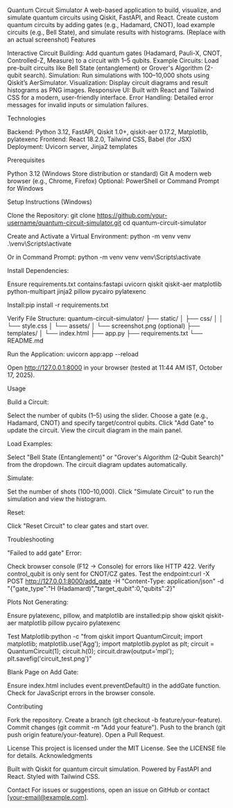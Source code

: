 Quantum Circuit Simulator
A web-based application to build, visualize, and simulate quantum circuits using Qiskit, FastAPI, and React. Create custom quantum circuits by adding gates (e.g., Hadamard, CNOT), load example circuits (e.g., Bell State), and simulate results with histograms.
 (Replace with an actual screenshot)
Features

Interactive Circuit Building: Add quantum gates (Hadamard, Pauli-X, CNOT, Controlled-Z, Measure) to a circuit with 1–5 qubits.
Example Circuits: Load pre-built circuits like Bell State (entanglement) or Grover's Algorithm (2-qubit search).
Simulation: Run simulations with 100–10,000 shots using Qiskit’s AerSimulator.
Visualization: Display circuit diagrams and result histograms as PNG images.
Responsive UI: Built with React and Tailwind CSS for a modern, user-friendly interface.
Error Handling: Detailed error messages for invalid inputs or simulation failures.

Technologies

Backend: Python 3.12, FastAPI, Qiskit 1.0+, qiskit-aer 0.17.2, Matplotlib, pylatexenc
Frontend: React 18.2.0, Tailwind CSS, Babel (for JSX)
Deployment: Uvicorn server, Jinja2 templates

Prerequisites

Python 3.12 (Windows Store distribution or standard)
Git
A modern web browser (e.g., Chrome, Firefox)
Optional: PowerShell or Command Prompt for Windows

Setup Instructions (Windows)

Clone the Repository:
git clone https://github.com/your-username/quantum-circuit-simulator.git
cd quantum-circuit-simulator


Create and Activate a Virtual Environment:
python -m venv venv
.\venv\Scripts\activate

Or in Command Prompt:
python -m venv venv
venv\Scripts\activate


Install Dependencies:

Ensure requirements.txt contains:fastapi
uvicorn
qiskit
qiskit-aer
matplotlib
python-multipart
jinja2
pillow
pycairo
pylatexenc


Install:pip install -r requirements.txt




Verify File Structure:
quantum-circuit-simulator/
├── static/
│   ├── css/
│   │   └── style.css
│   └── assets/
│       └── screenshot.png (optional)
├── templates/
│   └── index.html
├── app.py
├── requirements.txt
└── README.md


Run the Application:
uvicorn app:app --reload


Open http://127.0.0.1:8000 in your browser (tested at 11:44 AM IST, October 17, 2025).



Usage

Build a Circuit:

Select the number of qubits (1–5) using the slider.
Choose a gate (e.g., Hadamard, CNOT) and specify target/control qubits.
Click "Add Gate" to update the circuit.
View the circuit diagram in the main panel.


Load Examples:

Select "Bell State (Entanglement)" or "Grover's Algorithm (2-Qubit Search)" from the dropdown.
The circuit diagram updates automatically.


Simulate:

Set the number of shots (100–10,000).
Click "Simulate Circuit" to run the simulation and view the histogram.


Reset:

Click "Reset Circuit" to clear gates and start over.



Troubleshooting

"Failed to add gate" Error:

Check browser console (F12 → Console) for errors like HTTP 422.
Verify control_qubit is only sent for CNOT/CZ gates.
Test the endpoint:curl -X POST http://127.0.0.1:8000/add_gate -H "Content-Type: application/json" -d "{\"gate_type\":\"H (Hadamard)\",\"target_qubit\":0,\"qubits\":2}"




Plots Not Generating:

Ensure pylatexenc, pillow, and matplotlib are installed:pip show qiskit qiskit-aer matplotlib pillow pycairo pylatexenc


Test Matplotlib:python -c "from qiskit import QuantumCircuit; import matplotlib; matplotlib.use('Agg'); import matplotlib.pyplot as plt; circuit = QuantumCircuit(1); circuit.h(0); circuit.draw(output='mpl'); plt.savefig('circuit_test.png')"




Blank Page on Add Gate:

Ensure index.html includes event.preventDefault() in the addGate function.
Check for JavaScript errors in the browser console.



Contributing

Fork the repository.
Create a branch (git checkout -b feature/your-feature).
Commit changes (git commit -m "Add your feature").
Push to the branch (git push origin feature/your-feature).
Open a Pull Request.

License
This project is licensed under the MIT License. See the LICENSE file for details.
Acknowledgments

Built with Qiskit for quantum circuit simulation.
Powered by FastAPI and React.
Styled with Tailwind CSS.

Contact
For issues or suggestions, open an issue on GitHub or contact [your-email@example.com].
